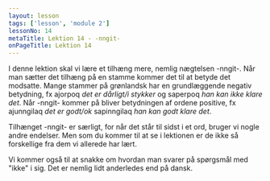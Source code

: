 ```yaml
---
layout: lesson
tags: ['lesson', 'module 2']
lessonNo: 14
metaTitle: Lektion 14 - -nngit-
onPageTitle: Lektion 14
---
```

I denne lektion skal vi lære et tilhæng mere, nemlig nægtelsen -nngit-. Når man sætter det tilhæng på en stamme kommer det til at betyde det modsatte. Mange stammer på grønlandsk har en grundlæggende negativ betydning, fx ajorpoq *det er dårligt/i stykker* og saperpoq *han kan ikke klare det*. Når -nngit- kommer på bliver betydningen af ordene positive, fx ajunngilaq *det er godt/ok* sapinngilaq *han kan godt klare det*.

Tilhænget -nngit- er særligt, for når det står til sidst i et ord, bruger vi nogle andre endelser. Men som du kommer til at se i lektionen er de ikke så forskellige fra dem vi allerede har lært.

Vi kommer også til at snakke om hvordan man svarer på spørgsmål med "ikke" i sig. Det er nemlig lidt anderledes end på dansk.